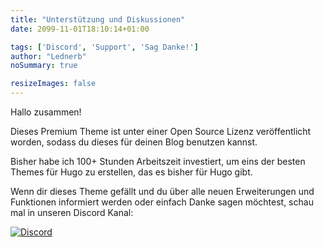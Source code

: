 ```yaml
---
title: "Unterstützung und Diskussionen"
date: 2099-11-01T18:10:14+01:00

tags: ['Discord', 'Support', 'Sag Danke!']
author: "Lednerb"
noSummary: true

resizeImages: false
---
```

Hallo zusammen!

Dieses Premium Theme ist unter einer Open Source Lizenz veröffentlicht worden, sodass du dieses für deinen Blog benutzen kannst.

Bisher habe ich 100+ Stunden Arbeitszeit investiert, um eins der besten Themes für Hugo zu erstellen, das es bisher für Hugo gibt.

Wenn dir dieses Theme gefällt und du über alle neuen Erweiterungen und Funktionen informiert werden oder einfach Danke sagen möchtest, schau mal in unseren Discord Kanal:

[![Discord](https://img.shields.io/discord/479643633814077465.svg?style=for-the-badge&label=Discord%20Chat&colorB=7289da)](https://discord.gg/vZVHJ4j)
